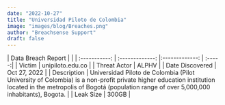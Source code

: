 ```yaml
---
date: "2022-10-27"
title: "Universidad Piloto de Colombia"
image: "images/blog/Breaches.png"
author: "Breachsense Support"
draft: false
---
```


| Data Breach Report           |              | 
| :-----------: | :-------------:     |:-------------:    | :-----:|
| Victim      | unipiloto.edu.co      | 
| Threat Actor      | ALPHV      | 
| Date Discovered      | Oct 27, 2022      | 
| Description      | Universidad Piloto de Colombia (Pilot University of Colombia) is a non-profit private higher education institution located in the metropolis of Bogotá (population range of over 5,000,000 inhabitants), Bogota.      | 
| Leak Size      | 300GB      | 

